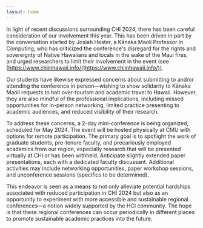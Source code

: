 ```yaml
---
layout: home
---
```


In light of recent discussions surrounding CHI 2024, there has been careful consideration of our involvement this year. This has been driven in part by the conversation started by Josiah Hester, a Kānaka Maoli Professor in Computing, who has criticized the conference's disregard for the rights and sovereignty of Native Hawaiians and locals in the wake of the Maui fires, and urged researchers to limit their involvement in the event (see [https://www.chiinhawaii.info/(]https://www.chiinhawaii.info/)). 

Our students have likewise expressed concerns about submitting to and/or attending the conference in person—wishing to show solidarity to Kānaka Maoli requests to halt over-tourism and academic travel to Hawaii. However, they are also mindful of the professional implications, including missed opportunities for in-person networking, limited practice presenting to academic audiences, and reduced visibility of their research.

To address these concerns, a 2-day mini-conference is being organized, scheduled for May 2024. The event will be hosted physically at CMU with options for remote participation. The primary goal is to spotlight the work of graduate students, pre-tenure faculty, and precariously employed academics from our region, especially research that will be presented virtually at CHI or has been withheld. Anticipate slightly extended paper presentations, each with a dedicated faculty discussant. Additional activities may include networking opportunities, paper workshop sessions, and unconference sessions (specifics to be determined).

This endeavor is seen as a means to not only alleviate potential hardships associated with reduced participation in CHI 2024 but also as an opportunity to experiment with more accessible and sustainable regional conferences—a notion widely supported by the HCI community. The hope is that these regional conferences can occur periodically in different places to promote sustainable academic practices into the future.
